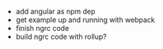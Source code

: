 - add angular as npm dep
- get example up and running with webpack
- finish ngrc code
- build ngrc code with rollup?